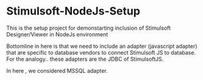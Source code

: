 # Stimulsoft-NodeJs-Setup
This is the setup project for demonstarting inclusion of Stimulsoft Designer/Viewer in NodeJs environment


Bottomline in here is that we need to include an adapter (javascript adapter) that are specific to database vendors to 
connect Stimulsoft JS to database.
For the analogy.. these adapters are the JDBC of StimulsoftJS.

In here , we considered MSSQL adapter.
